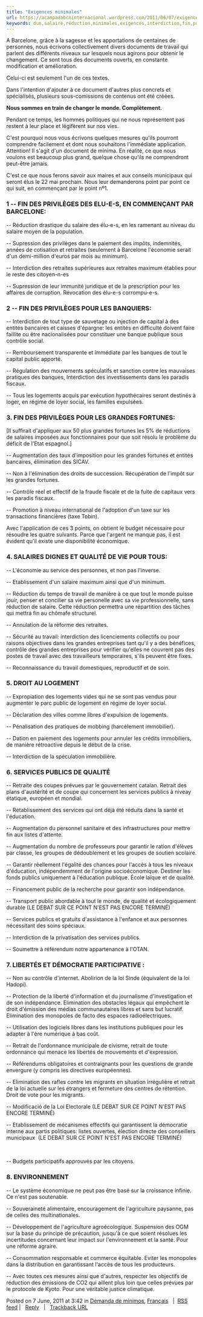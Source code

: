 ```yaml
---
title: "Exigences minimales"
url: https://acampadabcninternacional.wordpress.com/2011/06/07/exigences-minimales/
keywords: dun,salaire,réduction,minimales,exigences,interdiction,fin,point,publics,services,travail,grandes
---
```

A Barcelone, grâce à la sagesse et les apportations de centaines de personnes, nous écrivons collectivement divers documents de travail qui parlent des différents niveaux sur lesquels nous agirons pour obtenir le changement. Ce sont tous des documents ouverts, en constante modification et amélioration.

Celui-ci est seulement l'un de ces textes.

Dans l'intention d'ajouter à ce document d'autres plus concrets et spécialisés, plusieurs sous-comissions de contenus ont été créées.

**Nous sommes en train de changer le monde. Complètement.**

Pendant ce temps, les hommes politiques qui ne nous représentent pas restent à leur place et légifèrent sur nos vies.

C'est pourquoi nous vous écrivons quelques mesures qu'ils pourront comprendre facilement et dont nous souhaitons l'immédiate application. Attention! Il s'agit d'un document de minima. En réalité, ce que nous voulons est beaucoup plus grand, quelque chose qu'ils ne comprendront peut-être jamais.

C'est ce que nous ferons savoir aux maires et aux conseils municipaux qui seront élus le 22 mai prochain. Nous leur demanderons point par point ce qui suit, en commençant par le point nº1.

### **1 -- FIN DES PRIVILÈGES DES ELU-E-S, EN COMMENÇANT PAR BARCELONE:**

-- Réduction drastique du salaire des élu-e-s, en les ramenant au niveau du salaire moyen de la population.

-- Supression des privilèges dans le paiement des impôts, indemnités, années de cotisation et retraites (seulement à Barcelone l'économie serait d'un demi-million d'euros par mois au minimum).

-- Interdiction des retraites supérieures aux retraites maximum établies pour le reste des citoyen-n-es

-- Supression de leur immunité juridique et de la prescription pour les affaires de corruption. Révocation des élu-e-s corrompu-e-s.

### **2 -- FIN DES PRIVILÈGES POUR LES BANQUIERS:**

-- Interdiction de tout type de sauvetage ou injection de capital à des entités bancaires et caisses d'épargne: les entités en difficulté doivent faire faillite ou être nacionalisées pour constituer une banque publique sous contrôle social.

-- Remboursement transparente et immédiate par les banques de tout le capital public apporté.

-- Régulation des mouvements spéculatifs et sanction contre les mauvaises pratiques des banques, Interdiction des investissements dans les paradis fiscaux.

-- Tous les logements acquis par exécution hypothécaires seront destinés à loger, en régime de loyer social, les familles expulsées.

### **3. FIN DES PRIVILÈGES POUR LES GRANDES FORTUNES:**

\[Il suffirait d'appliquer aux 50 plus grandes fortunes les 5% de réductions de salaires imposées aux fonctionnaires pour que soit résolu le problème du déficit de l'Etat espagnol.\]

-- Augmentation des taux d'imposition pour les grandes fortunes et entités bancaires, élimination des SICAV.

-- Non à l'élimination des droits de succession. Récupération de l'impôt sur les grandes fortunes.

-- Contrôle réel et effectif de la fraude fiscale et de la fuite de capitaux vers les paradis fiscaux.

-- Promotion à niveau international de l'adoption d'un taxe sur les transactions financières (taxe Tobin).

Avec l'application de ces 3 points, on obtient le budget nécessaire pour résoudre les quatre suivants. Parce que l'argent ne manque pas, il est évident qu'il existe une disponibilité économique.

### **4. SALAIRES DIGNES ET QUALITÉ DE VIE POUR TOUS:**

-- L'économie au service des personnes, et non pas l'inverse.

-- Etablissement d'un salaire maximum ainsi que d'un minimum.

-- Réduction du temps de travail de manière à ce que tout le monde puisse jouir, penser et concilier sa vie personelle avec sa vie professionnelle, sans réduction de salaire. Cette réduction permettra une répartition des tâches qui mettra fin au chômafe structurel.

-- Annulation de la réforme des retraites.

-- Sécurité au travail: interdiction des licenciements collectifs ou pour raisons objectives dans les grandes entreprises tant qu'il y a des bénéfices, contrôle des grandes entreprises pour vérifier qu'elles ne couvrent pas des postes de travail avec des travailleurs temporaires, s'ils peuvent être fixes.

-- Reconnaissance du travail domestiques, reproductif et de soin.

### **5. DROIT AU LOGEMENT**

-- Expropiation des logements vides qui ne se sont pas vendus pour augmenter le parc public de logement en régime de loyer social.

-- Déclaration des villes comme libres d'expulsion de logements.

-- Pénalisation des pratiques de mobbing (harcèlement immobilier).

-- Dation en paiement des logements pour annuler les crédits immobiliers, de manière rétroactive depuis le début de la crise.

-- Interdiction de la spéculation immobilière.

### 6. SERVICES PUBLICS DE QUALITÉ

-- Retraite des coupes prévues par le gouvernement catalan. Retrait des plans d'austérité et de coupe qui concernent les services publics à niveay étatique, européen et mondial.

-- Rétablissement des services qui ont déjà été réduits dans la santé et l'éducation.

-- Augmentation du personnel sanitaire et des infrastructures pour mettre fin aux listes d'attente.

-- Augmentation du nombre de professeurs pour garantir le ration d'élèves par classe, les groupes de dédoublement et les groupes de soutien scolaire.

-- Garantir réellement l'égalité des chances pour l'accès à tous les niveaux d'éducation, indépendemment de l'origine socioéconomique. Destiner les fonds publics uniquement à l'éducation publique. École laïque et de qualité.

-- Financement public de la recherche pour garantir son indépendance.

-- Transport public abordable à tout le monde, de qualité et écologiquement durable (LE DEBAT SUR CE POINT N'EST PAS ENCORE TERMINÉ)

-- Services publics et gratuits d'assistance à l'enfance et aux personnes nécessitant des soins spéciaux.

-- Interdiction de la privatisation des services publics.

-- Soumettre à référendum notre appartenance à l'OTAN.

### 7. LIBERTÉS ET DÉMOCRATIE PARTICIPATIVE :

-- Non au contrôle d'internet. Abolirion de la loi Sinde (équivalent de la loi Hadopi).

-- Protection de la liberté d'information et du journalisme d'investigation et de son indépendance. Elimination des obstacles légaux qui empêchent le droit d'émission des médias communautaires libres et sans but lucratif. Elimination des monopoles de facto des espaces radioélectriques.

-- Utilisation des logiciels libres dans les institutions publiques pour les adapter à l'ère numérique à bas coût.

-- Retrait de l'ordonnance municipale de civisme, retrait de toute ordonnance qui menace les libertés de mouvements et d'expression.

-- Référendums obligatoires et contraignants pour les questions de grande envergure (y compris les directives européennes).

-- Elimination des rafles contre les migrants en situation irrégulière et retrait de la loi actuelle sur les étrangers et fermeture des centres de rétention. Droit de vote pour les migrants.

-- Modificació de la Loi Electorale (LE DEBAT SUR CE POINT N'EST PAS ENCORE TERMINÉ)

-- Etablissement de mécanismes effectifs qui garantissent la démocratie interne aux partis politiques: listes ouvertes, élection directe des conseillers municipaux  (LE DEBAT SUR CE POINT N'EST PAS ENCORE TERMINÉ)

 

-- Budgets participatifs approuvés par les citoyens.

### 8. ENVIRONNEMENT

-- Le système économique ne peut pas être basé sur la croissance infinie. Ce n'est pas soutenable.

-- Souveraineté alimentaire, encouragement de l'agriculture paysanne, pas de celles des multinationales.

-- Développement de l'agriculture agroécologique. Suspension des OGM sur la base du principe de précaution, jusqu'à ce que soient résolues les incertitudes concernant leur impact sur l'environnement et la santé. Pour une réforme agraire.

-- Consommation responsable et commerce équitable. Eviter les monopoles dans la distribution en garantissant l'accès de tous les producteurs.

-- Avec toutes ces mesures ainsi que d'autres, respecter les objectifs de réduction des émissions de CO2 qui aillent plus loin que celles prévues par le protocole de Kyoto. Pour une véritable justice climatique.

Posted on 7 June, 2011 at 3:42 in [Demanda de mínimos](https://acampadabcninternacional.wordpress.com/category/demanda-de-minimos/), [Français](https://acampadabcninternacional.wordpress.com/category/francais/)   \|  [RSS feed](https://acampadabcninternacional.wordpress.com/2011/06/07/exigences-minimales/feed/) \|   [Reply](#respond)   \|   [Trackback URL](https://acampadabcninternacional.wordpress.com/2011/06/07/exigences-minimales/trackback/)
